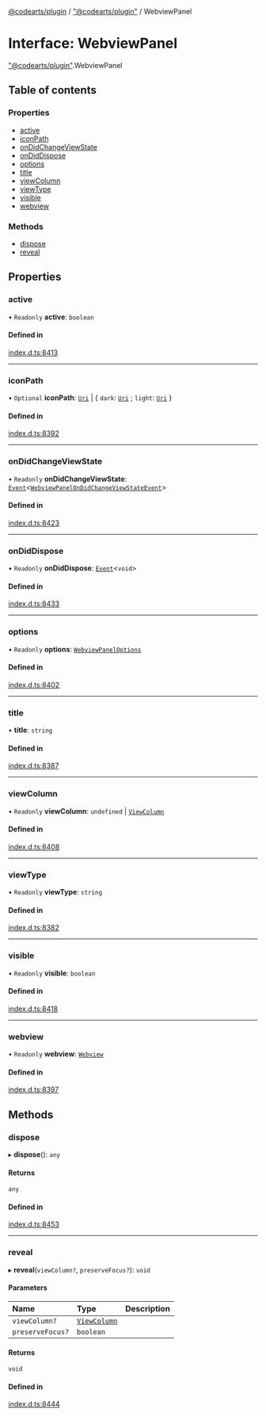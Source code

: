 [@codearts/plugin](../README.md) / ["@codearts/plugin"](../modules/_codearts_plugin_.md) / WebviewPanel

# Interface: WebviewPanel

["@codearts/plugin"](../modules/_codearts_plugin_.md).WebviewPanel

## Table of contents

### Properties

- [active](codearts_plugin_.WebviewPanel.md#active)
- [iconPath](codearts_plugin_.WebviewPanel.md#iconpath)
- [onDidChangeViewState](codearts_plugin_.WebviewPanel.md#ondidchangeviewstate)
- [onDidDispose](codearts_plugin_.WebviewPanel.md#ondiddispose)
- [options](codearts_plugin_.WebviewPanel.md#options)
- [title](codearts_plugin_.WebviewPanel.md#title)
- [viewColumn](codearts_plugin_.WebviewPanel.md#viewcolumn)
- [viewType](codearts_plugin_.WebviewPanel.md#viewtype)
- [visible](codearts_plugin_.WebviewPanel.md#visible)
- [webview](codearts_plugin_.WebviewPanel.md#webview)

### Methods

- [dispose](codearts_plugin_.WebviewPanel.md#dispose)
- [reveal](codearts_plugin_.WebviewPanel.md#reveal)

## Properties

### active

• `Readonly` **active**: `boolean`

#### Defined in

[index.d.ts:8413](https://github.com/huaweicloud/cloudide-plugin-api/blob/03c74e5/index.d.ts#L8413)

___

### iconPath

• `Optional` **iconPath**: [`Uri`](../classes/codearts_plugin_.Uri.md) \| { `dark`: [`Uri`](../classes/codearts_plugin_.Uri.md) ; `light`: [`Uri`](../classes/codearts_plugin_.Uri.md)  }

#### Defined in

[index.d.ts:8392](https://github.com/huaweicloud/cloudide-plugin-api/blob/03c74e5/index.d.ts#L8392)

___

### onDidChangeViewState

• `Readonly` **onDidChangeViewState**: [`Event`](codearts_plugin_.Event.md)<[`WebviewPanelOnDidChangeViewStateEvent`](codearts_plugin_.WebviewPanelOnDidChangeViewStateEvent.md)\>

#### Defined in

[index.d.ts:8423](https://github.com/huaweicloud/cloudide-plugin-api/blob/03c74e5/index.d.ts#L8423)

___

### onDidDispose

• `Readonly` **onDidDispose**: [`Event`](codearts_plugin_.Event.md)<`void`\>

#### Defined in

[index.d.ts:8433](https://github.com/huaweicloud/cloudide-plugin-api/blob/03c74e5/index.d.ts#L8433)

___

### options

• `Readonly` **options**: [`WebviewPanelOptions`](codearts_plugin_.WebviewPanelOptions.md)

#### Defined in

[index.d.ts:8402](https://github.com/huaweicloud/cloudide-plugin-api/blob/03c74e5/index.d.ts#L8402)

___

### title

• **title**: `string`

#### Defined in

[index.d.ts:8387](https://github.com/huaweicloud/cloudide-plugin-api/blob/03c74e5/index.d.ts#L8387)

___

### viewColumn

• `Readonly` **viewColumn**: `undefined` \| [`ViewColumn`](../enums/codearts_plugin_.ViewColumn.md)

#### Defined in

[index.d.ts:8408](https://github.com/huaweicloud/cloudide-plugin-api/blob/03c74e5/index.d.ts#L8408)

___

### viewType

• `Readonly` **viewType**: `string`

#### Defined in

[index.d.ts:8382](https://github.com/huaweicloud/cloudide-plugin-api/blob/03c74e5/index.d.ts#L8382)

___

### visible

• `Readonly` **visible**: `boolean`

#### Defined in

[index.d.ts:8418](https://github.com/huaweicloud/cloudide-plugin-api/blob/03c74e5/index.d.ts#L8418)

___

### webview

• `Readonly` **webview**: [`Webview`](codearts_plugin_.Webview.md)

#### Defined in

[index.d.ts:8397](https://github.com/huaweicloud/cloudide-plugin-api/blob/03c74e5/index.d.ts#L8397)

## Methods

### dispose

▸ **dispose**(): `any`

#### Returns

`any`

#### Defined in

[index.d.ts:8453](https://github.com/huaweicloud/cloudide-plugin-api/blob/03c74e5/index.d.ts#L8453)

___

### reveal

▸ **reveal**(`viewColumn?`, `preserveFocus?`): `void`

#### Parameters

| Name | Type | Description |
| :------ | :------ | :------ |
| `viewColumn?` | [`ViewColumn`](../enums/codearts_plugin_.ViewColumn.md) |  |
| `preserveFocus?` | `boolean` |  |

#### Returns

`void`

#### Defined in

[index.d.ts:8444](https://github.com/huaweicloud/cloudide-plugin-api/blob/03c74e5/index.d.ts#L8444)
